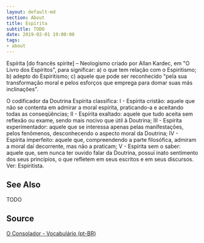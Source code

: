 ```yaml
---
layout: default-md
section: About
title: Espírita
subtitle: TODO
date: 2019-02-01 19:00:00
tags:
- about
---
```


Espírita [do francês spirite] – Neologismo criado por Allan Kardec, em "O Livro dos Espíritos", para significar: a) o que tem relação com o Espiritismo; b) adepto do Espiritismo; c) aquele que pode ser reconhecido "pela sua transformação moral e pelos esforços que emprega para domar suas más inclinações".
 
O codificador da Doutrina Espírita classifica: I - Espírita cristão: aquele que não se contenta em admirar a moral espírita, praticando-a e aceitando todas as conseqüências; II - Espírita exaltado: aquele que tudo aceita sem reflexão ou exame, sendo mais nocivo que útil à Doutrina; III - Espírita experimentador: aquele que se interessa apenas pelas manifestações, pelos fenômenos, desconhecendo o aspecto moral da Doutrina; IV - Espírita imperfeito: aquele que, compreendendo a parte filosófica, admiram a moral daí decorrente, mas não a praticam; V - Espírita sem o saber: aquele que, sem nunca ter ouvido falar da Doutrina, possui inato sentimento dos seus princípios, o que refletem em seus escritos e em seus discursos. Ver: Espiritista.

## See Also
TODO

## Source
[O Consolador - Vocabulário (pt-BR)](http://www.oconsolador.com.br/linkfixo/vocabulario/principal.html)


